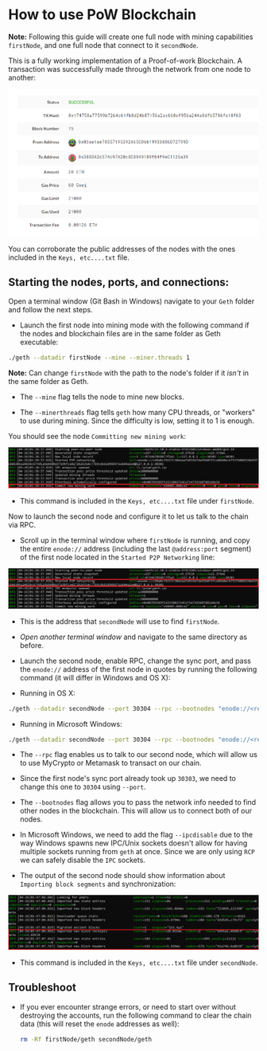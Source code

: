 # How to use PoW Blockchain

**Note:** Following this guide will create one full node with mining capabilities `firstNode`, and one full node that connect to it `secondNode`.

This is a fully working implementation of a Proof-of-work Blockchain. A transaction was successfully made through the network from one node to another:

![successTxPow](https://github.com/Santiago-Pedemonte/Private-Blockchains/blob/main/Screenshots/successfulTransactionPow.png)

You can corroborate the public addresses of the nodes with the ones included in the `Keys, etc....txt` file.

## Starting the nodes, ports, and connections:

Open a terminal window (Git Bash in Windows) navigate to your `Geth` folder and follow the next steps.

* Launch the first node into mining mode with the following command if the nodes and blockchain files are in the same folder as Geth executable:

 ```bash
 ./geth --datadir firstNode --mine --miner.threads 1
 ```
 **Note:** Can change `firstNode` with the path to the node's folder if it *isn't* in the same folder as Geth.

 * The `--mine` flag tells the node to mine new blocks.

 * The `--minerthreads` flag tells `geth` how many CPU threads, or "workers" to use during mining. Since the difficulty is low, setting it to 1 is enough.
 
You should see the node `Committing new mining work`:

![node mining](https://github.com/Santiago-Pedemonte/Private-Blockchains/blob/main/Screenshots/miningStarted.png)

* This command is included in the `Keys, etc....txt` file under `firstNode`.

Now to launch the second node and configure it to let us talk to the chain via RPC.

* Scroll up in the terminal window where `firstNode` is running, and copy the entire `enode://` address (including the last `@address:port` segment) of the first node located in the `Started P2P Networking` line:

 ![enodeid](https://github.com/Santiago-Pedemonte/Private-Blockchains/blob/main/Screenshots/enodeTerminal.png)

* This is the address that `secondNode` will use to find `firstNode`.

* *Open another terminal window* and navigate to the same directory as before.

* Launch the second node, enable RPC, change the sync port, and pass the `enode://` address of the first node in quotes by running the following command (it will differ in Windows and OS X):

 * Running in OS X:
 ```bash
 ./geth --datadir secondNode --port 30304 --rpc --bootnodes "enode://<replace with firstNode enode address>"
 ```

 * Running in Microsoft Windows:
 ```bash
 ./geth --datadir secondNode --port 30304 --rpc --bootnodes "enode://<replace with firstNode enode address>" --ipcdisable
 ```
 
* The `--rpc` flag enables us to talk to our second node, which will allow us to use MyCrypto or Metamask to transact on our chain.
* Since the first node's sync port already took up `30303`, we need to change this one to `30304` using `--port`.
* The `--bootnodes` flag allows you to pass the network info needed to find other nodes in the blockchain. This will allow us to connect both of our nodes.
* In Microsoft Windows, we need to add the flag `--ipcdisable` due to the way Windows spawns new IPC/Unix sockets doesn't allow for having multiple sockets running from `geth` at once. Since we are only using `RCP` we can safely disable the `IPC` sockets.

* The output of the second node should show information about `Importing block segments` and synchronization:

 ![node sync](https://github.com/Santiago-Pedemonte/Private-Blockchains/blob/main/Screenshots/secondNodeStart.png)

* This command is included in the `Keys, etc....txt` file under `secondNode`.

## Troubleshoot

* If you ever encounter strange errors, or need to start over without destroying the accounts, run the following command to clear the chain data (this will reset the `enode` addresses as well):

  ```bash
  rm -Rf firstNode/geth secondNode/geth
  ```
